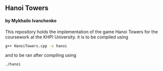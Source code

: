 ## Hanoi Towers
#### by Mykhailo Ivanchenko
This repository holds the implementation of the game Hanoi Towers for the  
coursework at the KHPI University. 
it is to be compiled using 
```bash
g++ HanoiTowers.cpp -o hanoi
```
and to be ran after compiling using
```bash
./hanoi
```
